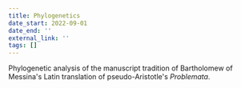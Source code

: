 ```yaml
---
title: Phylogenetics
date_start: 2022-09-01
date_end: ''
external_link: ''
tags: []
---
```


Phylogenetic analysis of the manuscript tradition of Bartholomew of Messina's Latin translation of pseudo-Aristotle's _Problemata_.

<!--more-->
